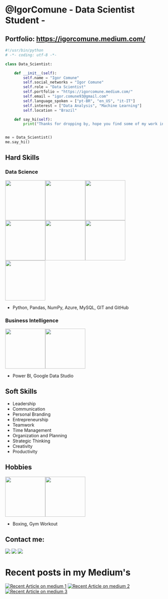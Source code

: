 # @IgorComune - Data Scientist Student - 
## Portfolio: https://igorcomune.medium.com/

```python
#!/usr/bin/python
# -*- coding: utf-8 -*-

class Data_Scientist:

    def __init__(self):
        self.name = "Igor Comune"
        self.social_networks = "Igor Comune"
        self.role = "Data Scientist"
        self.portfolio = "https://igorcomune.medium.com/"
        self.email = "igor.comune93@gmail.com"
        self.language_spoken = ["pt-BR", "en_US", "it-IT"]
        self.interest = ["Data Analysis", "Machine Learning"]
        self.location = "Brazil"

    def say_hi(self):
        print("Thanks for dropping by, hope you find some of my work interesting.")


me = Data_Scientist()
me.say_hi()
```

## Hard Skills
### Data Science

<img height="128" width="128" src="https://cdn.jsdelivr.net/gh/devicons/devicon/icons/python/python-original.svg" /><img height="128" width="128" src="https://cdn.jsdelivr.net/gh/devicons/devicon/icons/pandas/pandas-original-wordmark.svg" /><img height="128" width="128" src="https://cdn.jsdelivr.net/gh/devicons/devicon/icons/numpy/numpy-original.svg" /><img height="128" width="128" src="https://cdn.jsdelivr.net/gh/devicons/devicon/icons/azure/azure-original-wordmark.svg" /><img height="128" width="128" src="https://cdn.jsdelivr.net/gh/devicons/devicon/icons/mysql/mysql-plain-wordmark.svg" /><img height="128" width="128" src="https://cdn.jsdelivr.net/gh/devicons/devicon/icons/git/git-original.svg" /><img height="128" width="128" src="https://cdn.jsdelivr.net/gh/devicons/devicon/icons/github/github-original-wordmark.svg" />

- Python, Pandas, NumPy, Azure, MySQL, GIT and GitHub



### Business Intelligence
<img height="128" width="128" src="https://github.com/microsoft/PowerBI-Icons/blob/main/PNG/PowerBI.png?raw=true" /><img height="128" width="128" src="https://avatars.githubusercontent.com/u/36164477?s=200&v=4" />

- Power BI, Google Data Studio

## Soft Skills
- Leadership
- Communication
- Personal Branding
- Entrepreneurship
- Teamwork
- Time Management
- Organization and Planning
- Strategic Thinking
- Creativity
- Productivity

## Hobbies
<img height="128" width="128" src="https://cdn-icons-png.flaticon.com/512/140/140394.png" /><img height="128" width="128" src="https://freesvg.org/img/15-Hotel-Icon-Has-Gym.png" />

- Boxing, Gym Workout

## Contact me:

<div>

<a href="https://www.instagram.com/igorcomune/" target="_blank"><img src="https://img.shields.io/badge/-Instagram-%23E4405F?style=for-the-badge&logo=instagram&logoColor=white" target="_blank"></a>
<a href = "mailto:igor.comune93@gmail.com"><img src="https://img.shields.io/badge/Gmail-D14836?style=for-the-badge&logo=gmail&logoColor=white" target="_blank"></a>
<a href="https://www.linkedin.com/in/igor-comune/" target="_blank"><img src="https://img.shields.io/badge/-LinkedIn-%230077B5?style=for-the-badge&logo=linkedin&logoColor=white" target="_blank"></a>
</div>

# Recent posts in my Medium's

<a target="_blank" href="https://github-readme-medium-recent-article.vercel.app/medium/@igorcomune/0"><img src="https://github-readme-medium-recent-article.vercel.app/medium/@igorcomune/0" alt="Recent Article on medium 1"></img></a>
<a target="_blank" href="https://github-readme-medium-recent-article.vercel.app/medium/@igorcomune/1"><img src="https://github-readme-medium-recent-article.vercel.app/medium/@igorcomune/1" alt="Recent Article on medium 2"></img></a>
<a target="_blank" href="https://github-readme-medium-recent-article.vercel.app/medium/@igorcomune/2"><img src="https://github-readme-medium-recent-article.vercel.app/medium/@igorcomune/2" alt="Recent Article on medium 3"></img></a>

<!---
IgorComune/IgorComune is a ✨ special ✨ repository because its `README.md` (this file) appears on your GitHub profile.
You can click the Preview link to take a look at your changes.
--->
